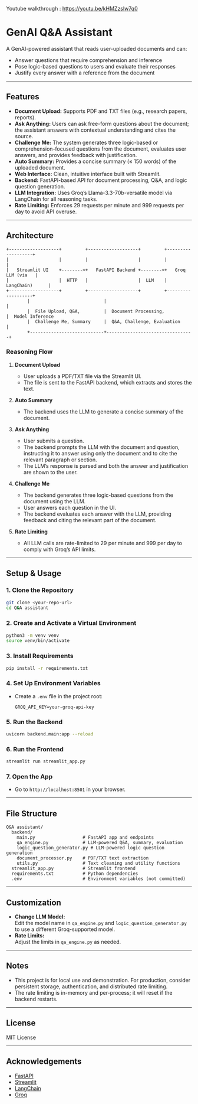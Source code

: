 Youtube walkthrough : https://youtu.be/kHMZzslw7q0

# GenAI Q&A Assistant

A GenAI-powered assistant that reads user-uploaded documents and can:
- Answer questions that require comprehension and inference
- Pose logic-based questions to users and evaluate their responses
- Justify every answer with a reference from the document

---

## Features

- **Document Upload:** Supports PDF and TXT files (e.g., research papers, reports).
- **Ask Anything:** Users can ask free-form questions about the document; the assistant answers with contextual understanding and cites the source.
- **Challenge Me:** The system generates three logic-based or comprehension-focused questions from the document, evaluates user answers, and provides feedback with justification.
- **Auto Summary:** Provides a concise summary (≤ 150 words) of the uploaded document.
- **Web Interface:** Clean, intuitive interface built with Streamlit.
- **Backend:** FastAPI-based API for document processing, Q&A, and logic question generation.
- **LLM Integration:** Uses Groq’s Llama-3.3-70b-versatile model via LangChain for all reasoning tasks.
- **Rate Limiting:** Enforces 29 requests per minute and 999 requests per day to avoid API overuse.

---

## Architecture

```
+-------------------+         +-------------------+         +-------------------+
|                   |         |                   |         |                   |
|   Streamlit UI    +-------->+   FastAPI Backend +-------->+   Groq LLM (via   |
|                   |  HTTP   |                   |  LLM    |   LangChain)      |
+-------------------+         +-------------------+         +-------------------+
        |                            |                                 |
        |  File Upload, Q&A,         |  Document Processing,           |  Model Inference
        |  Challenge Me, Summary     |  Q&A, Challenge, Evaluation     |
        +----------------------------+---------------------------------+
```

### Reasoning Flow

1. **Document Upload**
   - User uploads a PDF/TXT file via the Streamlit UI.
   - The file is sent to the FastAPI backend, which extracts and stores the text.

2. **Auto Summary**
   - The backend uses the LLM to generate a concise summary of the document.

3. **Ask Anything**
   - User submits a question.
   - The backend prompts the LLM with the document and question, instructing it to answer using only the document and to cite the relevant paragraph or section.
   - The LLM’s response is parsed and both the answer and justification are shown to the user.

4. **Challenge Me**
   - The backend generates three logic-based questions from the document using the LLM.
   - User answers each question in the UI.
   - The backend evaluates each answer with the LLM, providing feedback and citing the relevant part of the document.

5. **Rate Limiting**
   - All LLM calls are rate-limited to 29 per minute and 999 per day to comply with Groq’s API limits.

---

## Setup & Usage

### 1. Clone the Repository

```bash
git clone <your-repo-url>
cd Q&A assistant
```

### 2. Create and Activate a Virtual Environment

```bash
python3 -m venv venv
source venv/bin/activate
```

### 3. Install Requirements

```bash
pip install -r requirements.txt
```

### 4. Set Up Environment Variables

- Create a `.env` file in the project root:
  ```
  GROQ_API_KEY=your-groq-api-key
  ```

### 5. Run the Backend

```bash
uvicorn backend.main:app --reload
```

### 6. Run the Frontend

```bash
streamlit run streamlit_app.py
```

### 7. Open the App

- Go to `http://localhost:8501` in your browser.

---

## File Structure

```
Q&A assistant/
  backend/
    main.py                  # FastAPI app and endpoints
    qa_engine.py             # LLM-powered Q&A, summary, evaluation
    logic_question_generator.py # LLM-powered logic question generation
    document_processor.py    # PDF/TXT text extraction
    utils.py                 # Text cleaning and utility functions
  streamlit_app.py           # Streamlit frontend
  requirements.txt           # Python dependencies
  .env                       # Environment variables (not committed)
```

---

## Customization

- **Change LLM Model:**  
  Edit the model name in `qa_engine.py` and `logic_question_generator.py` to use a different Groq-supported model.
- **Rate Limits:**  
  Adjust the limits in `qa_engine.py` as needed.

---

## Notes

- This project is for local use and demonstration. For production, consider persistent storage, authentication, and distributed rate limiting.
- The rate limiting is in-memory and per-process; it will reset if the backend restarts.

---

## License

MIT License

---

## Acknowledgements

- [FastAPI](https://fastapi.tiangolo.com/)
- [Streamlit](https://streamlit.io/)
- [LangChain](https://python.langchain.com/)
- [Groq](https://console.groq.com/)
```
